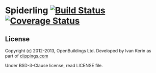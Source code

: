 # Spiderling [![Build Status](https://travis-ci.org/OpenBuildings/cherry.png?branch=master)](https://travis-ci.org/OpenBuildings/cherry) [![Coverage Status](https://coveralls.io/repos/OpenBuildings/cherry/badge.png?branch=master)](https://coveralls.io/r/OpenBuildings/cherry?branch=master)

## License

Copyright (c) 2012-2013, OpenBuildings Ltd. Developed by Ivan Kerin as part of [clippings.com](http://clippings.com)

Under BSD-3-Clause license, read LICENSE file.

